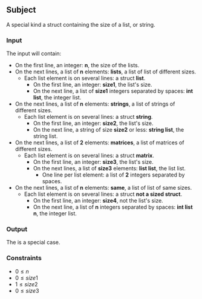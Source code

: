 ## Subject

A special kind a struct containing the size of a list, or string.

### Input

The input will contain:

- On the first line, an integer: **n**, the size of the lists.
- On the next lines, a list of **n** elements: **lists**, a list of list of
  different sizes.
    - Each list element is on several lines: a struct **list**.
        - On the first line, an integer: **size1**, the list's size.
        - On the next line, a list of **size1** integers separated by spaces:
          **int list**, the integer list.
- On the next lines, a list of **n** elements: **strings**, a list of strings
  of different sizes.
    - Each list element is on several lines: a struct **string**.
        - On the first line, an integer: **size2**, the list's size.
        - On the next line, a string of size **size2** or less: **string
          list**, the string list.
- On the next lines, a list of **2** elements: **matrices**, a list of matrices
  of different sizes.
    - Each list element is on several lines: a struct **matrix**.
        - On the first line, an integer: **size3**, the list's size.
        - On the next lines, a list of **size3** elements: **list list**, the
          list list.
            - One line per list element: a list of **2** integers separated by
              spaces.
- On the next lines, a list of **n** elements: **same**, a list of list of same
  sizes.
    - Each list element is on several lines: a struct **not a sized struct**.
        - On the first line, an integer: **size4**, not the list's size.
        - On the next line, a list of **n** integers separated by spaces: **int
          list n**, the integer list.

### Output

The is a special case.

### Constraints

- $0 \le n$
- $0 \le size1$
- $1 \le size2$
- $0 \le size3$
